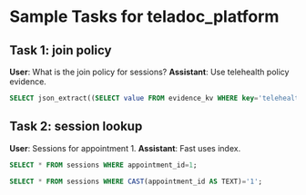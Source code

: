 # Sample Tasks for teladoc_platform

## Task 1: join policy
**User**: What is the join policy for sessions?
**Assistant**: Use telehealth policy evidence.
```sql
SELECT json_extract((SELECT value FROM evidence_kv WHERE key='telehealth_policy'), '$');
```

## Task 2: session lookup
**User**: Sessions for appointment 1.
**Assistant**: Fast uses index.
```sql fast
SELECT * FROM sessions WHERE appointment_id=1;
```
```sql slow
SELECT * FROM sessions WHERE CAST(appointment_id AS TEXT)='1';
```
